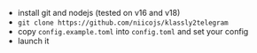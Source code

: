 - install git and nodejs (tested on v16 and v18)
- `git clone https://github.com/niicojs/klassly2telegram` 
- copy `config.example.toml` into `config.toml` and set your config
- launch it